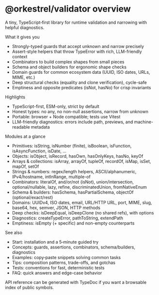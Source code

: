 # @orkestrel/validator overview

A tiny, TypeScript‑first library for runtime validation and narrowing with helpful diagnostics.

What it gives you
- Strongly-typed guards that accept unknown and narrow precisely
- Assert-style helpers that throw TypeError with rich, LLM-friendly context
- Combinators to build complex shapes from small pieces
- Schema and object builders for ergonomic shape checks
- Domain guards for common ecosystem data (UUID, ISO dates, URLs, MIME, etc.)
- Deep structural checks (equality and clone verification), cycle-safe
- Emptiness and opposite predicates (isNot, hasNo) for crisp invariants

Highlights
- TypeScript-first, ESM-only, strict by default
- Honest types: no any, no non-null assertions, narrow from unknown
- Portable: browser + Node compatible; tests use Vitest
- LLM-friendly diagnostics: errors include path, previews, and machine-readable metadata

Modules at a glance
- Primitives: isString, isNumber (finite), isBoolean, isFunction, isAsyncFunction, isDate, …
- Objects: isObject, isRecord, hasOwn, hasOnlyKeys, hasNo, keyOf
- Arrays & collections: isArray, arrayOf, tupleOf, recordOf, isMap, isSet, mapOf, setOf
- Strings & numbers: regex/length helpers, ASCII/alphanumeric, IPv4/hostname, intInRange, multiple-of
- Combinators: literalOf, and/or/not (isNot), union/intersection, optional/nullable, lazy, refine, discriminatedUnion, fromNativeEnum
- Schema & builders: hasSchema, hasPartialSchema, objectOf (optional/exact/rest)
- Domains: UUIDv4, ISO dates, email, URL/HTTP URL, port, MIME, slug, base64, hex, semver, JSON, HTTP methods
- Deep checks: isDeepEqual, isDeepClone (no shared refs), with options
- Diagnostics: createTypeError, pathToString, extendPath
- Emptiness: isEmpty (+ specific) and non-empty counterparts

See also
- Start: installation and a 5‑minute guided try
- Concepts: guards, assertions, combinators, schema/builders, diagnostics
- Examples: copy‑paste snippets solving common tasks
- Tips: composition patterns, trade-offs, and gotchas
- Tests: conventions for fast, deterministic tests
- FAQ: quick answers and edge-case behavior

API reference can be generated with TypeDoc if you want a browsable index of public symbols.


